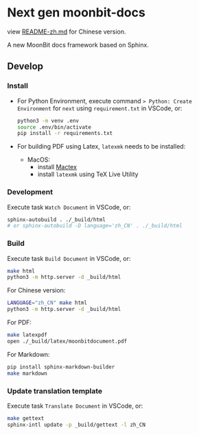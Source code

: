 # Next gen moonbit-docs

view [README-zh.md](./README-zh.md) for Chinese version.

A new MoonBit docs framework based on Sphinx.

## Develop

### Install

- For Python Environment, execute command `> Python: Create Environment` for `next` using `requirement.txt` in VSCode, or:

  ```bash
  python3 -m venv .env
  source .env/bin/activate
  pip install -r requirements.txt
  ```

- For building PDF using Latex, `latexmk` needs to be installed:
  - MacOS:
    - install [Mactex](https://www.tug.org/mactex/)
    - install `latexmk` using TeX Live Utility

### Development

Execute task `Watch Document` in VSCode, or:

```bash
sphinx-autobuild . ./_build/html
# or sphinx-autobuild -D language='zh_CN' . ./_build/html
```

### Build

Execute task `Build Document` in VSCode, or:

```bash
make html
python3 -m http.server -d _build/html
```

For Chinese version:

```bash
LANGUAGE="zh_CN" make html
python3 -m http.server -d _build/html
```

For PDF:

```bash
make latexpdf
open ./_build/latex/moonbitdocument.pdf
```

For Markdown:

```bash
pip install sphinx-markdown-builder
make markdown
```

### Update translation template

Execute task `Translate Document` in VSCode, or:

```bash
make gettext
sphinx-intl update -p _build/gettext -l zh_CN
```